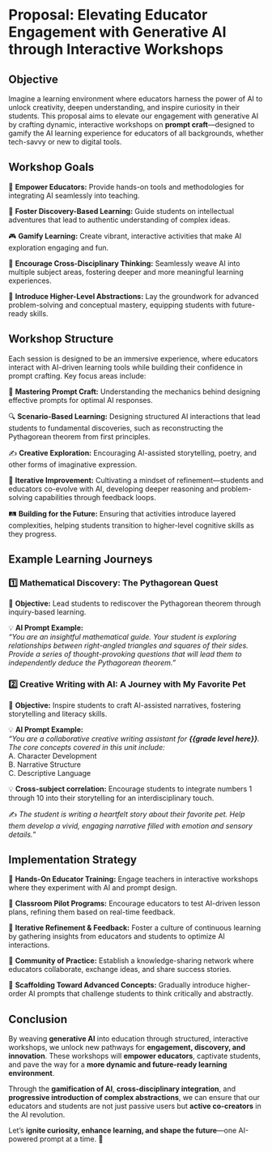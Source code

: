# **Proposal: Elevating Educator Engagement with Generative AI through Interactive Workshops**

## **Objective**
Imagine a learning environment where educators harness the power of AI to unlock creativity, deepen understanding, and inspire curiosity in their students. This proposal aims to elevate our engagement with generative AI by crafting dynamic, interactive workshops on **prompt craft**—designed to gamify the AI learning experience for educators of all backgrounds, whether tech-savvy or new to digital tools.

## **Workshop Goals**
🚀 **Empower Educators:** Provide hands-on tools and methodologies for integrating AI seamlessly into teaching.

🧭 **Foster Discovery-Based Learning:** Guide students on intellectual adventures that lead to authentic understanding of complex ideas.

🎮 **Gamify Learning:** Create vibrant, interactive activities that make AI exploration engaging and fun.

🔗 **Encourage Cross-Disciplinary Thinking:** Seamlessly weave AI into multiple subject areas, fostering deeper and more meaningful learning experiences.

🧠 **Introduce Higher-Level Abstractions:** Lay the groundwork for advanced problem-solving and conceptual mastery, equipping students with future-ready skills.

## **Workshop Structure**
Each session is designed to be an immersive experience, where educators interact with AI-driven learning tools while building their confidence in prompt crafting. Key focus areas include:

📌 **Mastering Prompt Craft:** Understanding the mechanics behind designing effective prompts for optimal AI responses.

🔍 **Scenario-Based Learning:** Designing structured AI interactions that lead students to fundamental discoveries, such as reconstructing the Pythagorean theorem from first principles.

✍️ **Creative Exploration:** Encouraging AI-assisted storytelling, poetry, and other forms of imaginative expression.

🔄 **Iterative Improvement:** Cultivating a mindset of refinement—students and educators co-evolve with AI, developing deeper reasoning and problem-solving capabilities through feedback loops.

🛤️ **Building for the Future:** Ensuring that activities introduce layered complexities, helping students transition to higher-level cognitive skills as they progress.

## **Example Learning Journeys**
### **1️⃣ Mathematical Discovery: The Pythagorean Quest**
🔹 **Objective:** Lead students to rediscover the Pythagorean theorem through inquiry-based learning.

💡 **AI Prompt Example:**  
_“You are an insightful mathematical guide. Your student is exploring relationships between right-angled triangles and squares of their sides. Provide a series of thought-provoking questions that will lead them to independently deduce the Pythagorean theorem.”_

### **2️⃣ Creative Writing with AI: A Journey with My Favorite Pet**
🔹 **Objective:** Inspire students to craft AI-assisted narratives, fostering storytelling and literacy skills.

💡 **AI Prompt Example:**  
_“You are a collaborative creative writing assistant for **{{grade level here}}**. The core concepts covered in this unit include:_  
  A. Character Development  
  B. Narrative Structure  
  C. Descriptive Language  
  
💡 **Cross-subject correlation:** Encourage students to integrate numbers 1 through 10 into their storytelling for an interdisciplinary touch. 

✍️ _The student is writing a heartfelt story about their favorite pet. Help them develop a vivid, engaging narrative filled with emotion and sensory details._”

## **Implementation Strategy**
🔹 **Hands-On Educator Training:** Engage teachers in interactive workshops where they experiment with AI and prompt design.

🔹 **Classroom Pilot Programs:** Encourage educators to test AI-driven lesson plans, refining them based on real-time feedback.

🔹 **Iterative Refinement & Feedback:** Foster a culture of continuous learning by gathering insights from educators and students to optimize AI interactions.

🔹 **Community of Practice:** Establish a knowledge-sharing network where educators collaborate, exchange ideas, and share success stories.

🔹 **Scaffolding Toward Advanced Concepts:** Gradually introduce higher-order AI prompts that challenge students to think critically and abstractly.

## **Conclusion**
By weaving **generative AI** into education through structured, interactive workshops, we unlock new pathways for **engagement, discovery, and innovation**. These workshops will **empower educators**, captivate students, and pave the way for a **more dynamic and future-ready learning environment**. 

Through the **gamification of AI**, **cross-disciplinary integration**, and **progressive introduction of complex abstractions**, we can ensure that our educators and students are not just passive users but **active co-creators** in the AI revolution.

Let’s **ignite curiosity, enhance learning, and shape the future**—one AI-powered prompt at a time. 🚀

